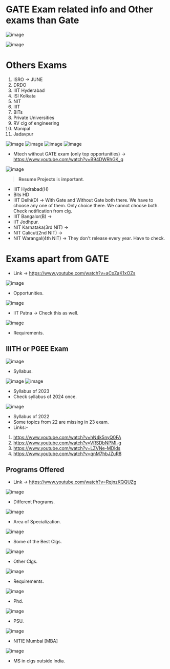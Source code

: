 # GATE Exam related info and Other exams than Gate

![image](https://github.com/arghanath007/Data-Structure-and-Algorithms/assets/54589605/5f434f03-db72-461e-8147-196c358e2033)

![image](https://github.com/arghanath007/Data-Structure-and-Algorithms/assets/54589605/1ca9ab42-06a4-4c0e-ba2b-96d0ba06e1d8)

# Others Exams

1) ISRO -> JUNE
2) DRDO
3) IIIT Hyderabad
4) ISI Kolkata
5) NIT
6) IIIT
7) BITs
8) Private Universities
9) RV clg of engineering
10) Manipal
11) Jadavpur

![image](https://github.com/arghanath007/Data-Structure-and-Algorithms/assets/54589605/6c3a550b-705e-48dd-93d6-a05cf5ab061c)
![image](https://github.com/arghanath007/Data-Structure-and-Algorithms/assets/54589605/8544347e-e252-4b77-8f81-723e23a7ee01)
![image](https://github.com/arghanath007/Data-Structure-and-Algorithms/assets/54589605/2cf3da62-ced6-407e-980f-3b6c625d856c)
![image](https://github.com/arghanath007/Data-Structure-and-Algorithms/assets/54589605/2574d12c-363a-4f34-b37f-00899cde1bbb)

* Mtech without GATE exam (only top opportunities) -> https://www.youtube.com/watch?v=B94DWRhGK_g

![image](https://github.com/arghanath007/Data-Structure-and-Algorithms/assets/54589605/4a4aa423-940a-47da-9f0b-b8b2595793cc)

> **Resume Projects** is **important**.

* IIIT Hydrabad(H)
* Bits HD
* IIIT Delhi(D) -> With Gate and Without Gate both there. We have to choose any one of them. Only choice there. We cannot choose both. Check notification from clg.
* IIIT Bangalor(B) ->
* IIT Jodhpur.
* NIT Karnataka(3rd NIT) -> 
* NIT Calicut(2nd NIT) ->
* NIT Warangal(4th NIT) -> They don't release every year. Have to check.

# Exams apart from GATE

* Link -> https://www.youtube.com/watch?v=aCxZaK1xOZs

![image](https://github.com/arghanath007/Data-Structure-and-Algorithms/assets/54589605/33df8740-a1db-4a54-9c6f-d2cb2df53f80)

* Opportunities.

![image](https://github.com/arghanath007/Data-Structure-and-Algorithms/assets/54589605/1feb2568-27aa-488f-a150-a5952b202797)

* IIT Patna -> Check this as well.

![image](https://github.com/arghanath007/Data-Structure-and-Algorithms/assets/54589605/dbcbb555-ae7a-4942-b7c0-9a90e93dac9e)

* Requirements.

## IIITH or PGEE Exam

![image](https://github.com/arghanath007/Data-Structure-and-Algorithms/assets/54589605/4585d11a-9884-486a-b4cd-1fbd763df2e4)

* Syllabus.

![image](https://github.com/arghanath007/Data-Structure-and-Algorithms/assets/54589605/da7869f7-63a7-4bfa-af4c-4982c2dc4c60)
![image](https://github.com/arghanath007/Data-Structure-and-Algorithms/assets/54589605/47461dfc-b3ef-4f06-8a32-a61f7342d829)

* Syllabus of 2023
* Check syllabus of 2024 once.

![image](https://github.com/arghanath007/Data-Structure-and-Algorithms/assets/54589605/0fdc2af1-99ab-4797-b8de-2ebc742974c0)

* Syllabus of 2022
* Some topics from 22 are missing in 23 exam.
* Links:-

1) https://www.youtube.com/watch?v=hN4k5nyQ0FA
2) https://www.youtube.com/watch?v=VRSDbNPMI-g
3) https://www.youtube.com/watch?v=LZVNe-MDlds
4) https://www.youtube.com/watch?v=qnM7hbJZuR8

## Programs Offered

* Link -> https://www.youtube.com/watch?v=RqjnzKQQUZg

![image](https://github.com/arghanath007/Data-Structure-and-Algorithms/assets/54589605/a114eb85-585b-408b-990a-6d0331c03bd2)

* Different Programs.

![image](https://github.com/arghanath007/Data-Structure-and-Algorithms/assets/54589605/11fba395-b64d-4dbf-97e5-af8440433598)

* Area of Specialization.

![image](https://github.com/arghanath007/Data-Structure-and-Algorithms/assets/54589605/db618c44-6ec3-49dc-8411-c07091dc1b99)

* Some of the Best Clgs.

![image](https://github.com/arghanath007/Data-Structure-and-Algorithms/assets/54589605/c4b456c6-7678-4af8-a72f-7be12b7b549c)

* Other Clgs.

![image](https://github.com/arghanath007/Data-Structure-and-Algorithms/assets/54589605/6a86c72f-7209-4494-9121-8aebd26c9bf3)

* Requirements.

![image](https://github.com/arghanath007/Data-Structure-and-Algorithms/assets/54589605/2e1df377-df2b-4269-8716-9ce89db5e7e2)

* Phd.

![image](https://github.com/arghanath007/Data-Structure-and-Algorithms/assets/54589605/17690218-0201-4a4f-9c4b-98d4d91e9d27)

* PSU.

![image](https://github.com/arghanath007/Data-Structure-and-Algorithms/assets/54589605/5e6a377b-b1f9-4e00-b0e3-10560b7db08e)

* NITIE Mumbai [MBA]

![image](https://github.com/arghanath007/Data-Structure-and-Algorithms/assets/54589605/42e0de7b-0114-49de-a400-fc71273aa48c)

* MS in clgs outside India.


































